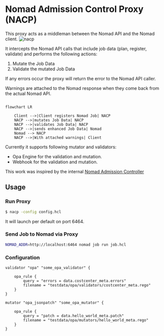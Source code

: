# Nomad Admission Control Proxy (NACP)

This proxy acts as a middleman between the Nomad API and the Nomad client.
![nacp](https://user-images.githubusercontent.com/1607547/224442234-685950f7-43ff-4570-91d1-fe004827caef.png)

It intercepts the Nomad API calls that include job data (plan, register, validate) and performs the following actions:

1. Mutate the Job Data
2. Validate the mutated Job Data

If any errors occur the proxy will return the error to the Nomad API caller.

Warnings are attached to the Nomad response when they come back from the actual Nomad API.

```mermaid

flowchart LR

    Client -->|Client registers Nomad Job| NACP
    NACP -->|mutates Job Data| NACP
    NACP -->|validates Job Data| NACP
    NACP -->|sends enhanced Job Data| Nomad
    Nomad --> NACP
    NACP -->|With attached warnings| Client

```

Currently it supports following mutator and validators:
- Opa Engine for the validation and mutation.
- Webhook for the validation and mutation.


This work was inspired by the internal [Nomad Admission Controller](https://github.com/hashicorp/nomad/blob/v1.5.0/nomad/job_endpoint_hooks.go#L74)

## Usage
### Run Proxy

```bash
$ nacp -config config.hcl
```

It will launch per default on port 6464.

### Send Job to Nomad via Proxy

```bash
NOMAD_ADDR=http://localhost:6464 nomad job run job.hcl
```

### Configuration

```hcl
validator "opa" "some_opa_validator" {

    opa_rule {
        query = "errors = data.costcenter_meta.errors"
        filename = "testdata/opa/validators/costcenter_meta.rego"
    }
}

mutator "opa_jsonpatch" "some_opa_mutator" {

    opa_rule {
        query = "patch = data.hello_world_meta.patch"
        filename = "testdata/opa/mutators/hello_world_meta.rego"
    }
}

```
